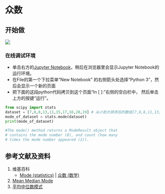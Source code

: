 # 众数

## 开始做

![](/images/统计/基本概念/众数/1a.jpg)

### 在线调试环境

- 单击右方的[Jupyter Notebook](https://mybinder.org/v2/gh/ipython/ipython-in-depth/master?filepath=binder/Index.ipynb)，稍后在浏览器里会显示Jupyter Notebook的运行环境。
- 在File的第一个下拉菜单“New Notebook” 的右侧箭头处选择“Python 3”，然后会显示一个新的页面
- 把下面的这段python代码拷贝到这个页面“In [ ]:”右侧的空白栏中， 然后单击上方的按键“运行”。

```python
from scipy import stats
dataset = [7,8,8,13,11,15,17,16,20,19] # 从小到大排序后的数组[7,8,8,11,13,15,16,17,19,20]
mode_of_dataset = stats.mode(dataset)
print(mode_of_dataset)

#The mode() method returns a ModeResult object that 
# contains the mode number (8), and count (how many
# times the mode number appeared (2)).
```

## 参考文献及资料

1. 维基百科
	- [Mode (statistics)](https://en.wikipedia.org/wiki/Mode_(statistics)) | [众数 (数学)](https://zh.wikipedia.org/wiki/众数_(数学)) 
2. [Mean Median Mode](https://www.w3schools.com/python/python_ml_mean_median_mode.asp)
3. [平均中位数模式](https://www.w3school.com.cn/python/python_ml_mean_median_mode.asp)